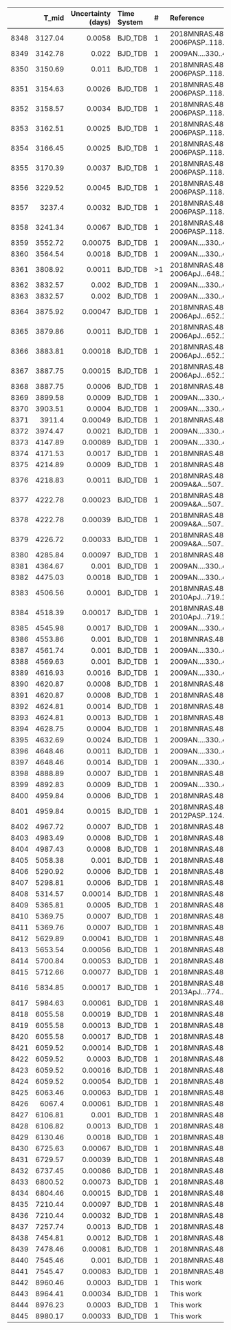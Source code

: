 |      |   T_mid |   Uncertainty (days) | Time System   | #   | Reference                                |
|-----:|--------:|---------------------:|:--------------|:----|:-----------------------------------------|
| 8348 | 3127.04 |              0.0058  | BJD_TDB       | 1   | 2018MNRAS.481.4261S; 2006PASP..118.1245W |
| 8349 | 3142.78 |              0.022   | BJD_TDB       | 1   | 2009AN....330..475R                      |
| 8350 | 3150.69 |              0.011   | BJD_TDB       | 1   | 2018MNRAS.481.4261S; 2006PASP..118.1245W |
| 8351 | 3154.63 |              0.0026  | BJD_TDB       | 1   | 2018MNRAS.481.4261S; 2006PASP..118.1245W |
| 8352 | 3158.57 |              0.0034  | BJD_TDB       | 1   | 2018MNRAS.481.4261S; 2006PASP..118.1245W |
| 8353 | 3162.51 |              0.0025  | BJD_TDB       | 1   | 2018MNRAS.481.4261S; 2006PASP..118.1245W |
| 8354 | 3166.45 |              0.0025  | BJD_TDB       | 1   | 2018MNRAS.481.4261S; 2006PASP..118.1245W |
| 8355 | 3170.39 |              0.0037  | BJD_TDB       | 1   | 2018MNRAS.481.4261S; 2006PASP..118.1245W |
| 8356 | 3229.52 |              0.0045  | BJD_TDB       | 1   | 2018MNRAS.481.4261S; 2006PASP..118.1245W |
| 8357 | 3237.4  |              0.0032  | BJD_TDB       | 1   | 2018MNRAS.481.4261S; 2006PASP..118.1245W |
| 8358 | 3241.34 |              0.0067  | BJD_TDB       | 1   | 2018MNRAS.481.4261S; 2006PASP..118.1245W |
| 8359 | 3552.72 |              0.00075 | BJD_TDB       | 1   | 2009AN....330..475R                      |
| 8360 | 3564.54 |              0.0018  | BJD_TDB       | 1   | 2009AN....330..475R                      |
| 8361 | 3808.92 |              0.0011  | BJD_TDB       | >1  | 2018MNRAS.481.4261S; 2006ApJ…648.1228M   |
| 8362 | 3832.57 |              0.002   | BJD_TDB       | 1   | 2009AN....330..475R                      |
| 8363 | 3832.57 |              0.002   | BJD_TDB       | 1   | 2009AN....330..475R                      |
| 8364 | 3875.92 |              0.00047 | BJD_TDB       | 1   | 2018MNRAS.481.4261S; 2006ApJ…652.1715H   |
| 8365 | 3879.86 |              0.0011  | BJD_TDB       | 1   | 2018MNRAS.481.4261S; 2006ApJ…652.1715H   |
| 8366 | 3883.81 |              0.00018 | BJD_TDB       | 1   | 2018MNRAS.481.4261S; 2006ApJ…652.1715H   |
| 8367 | 3887.75 |              0.00015 | BJD_TDB       | 1   | 2018MNRAS.481.4261S; 2006ApJ…652.1715H   |
| 8368 | 3887.75 |              0.0006  | BJD_TDB       | 1   | 2018MNRAS.481.4261S                      |
| 8369 | 3899.58 |              0.0009  | BJD_TDB       | 1   | 2009AN....330..475R                      |
| 8370 | 3903.51 |              0.0004  | BJD_TDB       | 1   | 2009AN....330..475R                      |
| 8371 | 3911.4  |              0.00049 | BJD_TDB       | 1   | 2018MNRAS.481.4261S                      |
| 8372 | 3974.47 |              0.0021  | BJD_TDB       | 1   | 2009AN....330..475R                      |
| 8373 | 4147.89 |              0.00089 | BJD_TDB       | 1   | 2009AN....330..475R                      |
| 8374 | 4171.53 |              0.0017  | BJD_TDB       | 1   | 2018MNRAS.481.4261S                      |
| 8375 | 4214.89 |              0.0009  | BJD_TDB       | 1   | 2018MNRAS.481.4261S                      |
| 8376 | 4218.83 |              0.0011  | BJD_TDB       | 1   | 2018MNRAS.481.4261S; 2009A&A…507..481C   |
| 8377 | 4222.78 |              0.00023 | BJD_TDB       | 1   | 2018MNRAS.481.4261S; 2009A&A…507..481C   |
| 8378 | 4222.78 |              0.00039 | BJD_TDB       | 1   | 2018MNRAS.481.4261S; 2009A&A…507..481C   |
| 8379 | 4226.72 |              0.00033 | BJD_TDB       | 1   | 2018MNRAS.481.4261S; 2009A&A…507..481C   |
| 8380 | 4285.84 |              0.00097 | BJD_TDB       | 1   | 2018MNRAS.481.4261S                      |
| 8381 | 4364.67 |              0.001   | BJD_TDB       | 1   | 2009AN....330..475R                      |
| 8382 | 4475.03 |              0.0018  | BJD_TDB       | 1   | 2009AN....330..475R                      |
| 8383 | 4506.56 |              0.0001  | BJD_TDB       | 1   | 2018MNRAS.481.4261S; 2010ApJ…719.1796B   |
| 8384 | 4518.39 |              0.00017 | BJD_TDB       | 1   | 2018MNRAS.481.4261S; 2010ApJ…719.1796B   |
| 8385 | 4545.98 |              0.0017  | BJD_TDB       | 1   | 2009AN....330..475R                      |
| 8386 | 4553.86 |              0.001   | BJD_TDB       | 1   | 2018MNRAS.481.4261S                      |
| 8387 | 4561.74 |              0.001   | BJD_TDB       | 1   | 2009AN....330..475R                      |
| 8388 | 4569.63 |              0.001   | BJD_TDB       | 1   | 2009AN....330..475R                      |
| 8389 | 4616.93 |              0.0016  | BJD_TDB       | 1   | 2009AN....330..475R                      |
| 8390 | 4620.87 |              0.0008  | BJD_TDB       | 1   | 2018MNRAS.481.4261S                      |
| 8391 | 4620.87 |              0.0008  | BJD_TDB       | 1   | 2018MNRAS.481.4261S                      |
| 8392 | 4624.81 |              0.0014  | BJD_TDB       | 1   | 2018MNRAS.481.4261S                      |
| 8393 | 4624.81 |              0.0013  | BJD_TDB       | 1   | 2018MNRAS.481.4261S                      |
| 8394 | 4628.75 |              0.0004  | BJD_TDB       | 1   | 2018MNRAS.481.4261S                      |
| 8395 | 4632.69 |              0.0024  | BJD_TDB       | 1   | 2009AN....330..475R                      |
| 8396 | 4648.46 |              0.0011  | BJD_TDB       | 1   | 2009AN....330..475R                      |
| 8397 | 4648.46 |              0.0014  | BJD_TDB       | 1   | 2009AN....330..475R                      |
| 8398 | 4888.89 |              0.0007  | BJD_TDB       | 1   | 2018MNRAS.481.4261S                      |
| 8399 | 4892.83 |              0.0009  | BJD_TDB       | 1   | 2009AN....330..475R                      |
| 8400 | 4959.84 |              0.0006  | BJD_TDB       | 1   | 2018MNRAS.481.4261S                      |
| 8401 | 4959.84 |              0.0015  | BJD_TDB       | 1   | 2018MNRAS.481.4261S; 2012PASP..124..212S |
| 8402 | 4967.72 |              0.0007  | BJD_TDB       | 1   | 2018MNRAS.481.4261S                      |
| 8403 | 4983.49 |              0.0008  | BJD_TDB       | 1   | 2018MNRAS.481.4261S                      |
| 8404 | 4987.43 |              0.0008  | BJD_TDB       | 1   | 2018MNRAS.481.4261S                      |
| 8405 | 5058.38 |              0.001   | BJD_TDB       | 1   | 2018MNRAS.481.4261S                      |
| 8406 | 5290.92 |              0.0006  | BJD_TDB       | 1   | 2018MNRAS.481.4261S                      |
| 8407 | 5298.81 |              0.0006  | BJD_TDB       | 1   | 2018MNRAS.481.4261S                      |
| 8408 | 5314.57 |              0.00014 | BJD_TDB       | 1   | 2018MNRAS.481.4261S                      |
| 8409 | 5365.81 |              0.0005  | BJD_TDB       | 1   | 2018MNRAS.481.4261S                      |
| 8410 | 5369.75 |              0.0007  | BJD_TDB       | 1   | 2018MNRAS.481.4261S                      |
| 8411 | 5369.76 |              0.0007  | BJD_TDB       | 1   | 2018MNRAS.481.4261S                      |
| 8412 | 5629.89 |              0.00041 | BJD_TDB       | 1   | 2018MNRAS.481.4261S                      |
| 8413 | 5653.54 |              0.00056 | BJD_TDB       | 1   | 2018MNRAS.481.4261S                      |
| 8414 | 5700.84 |              0.00053 | BJD_TDB       | 1   | 2018MNRAS.481.4261S                      |
| 8415 | 5712.66 |              0.00077 | BJD_TDB       | 1   | 2018MNRAS.481.4261S                      |
| 8416 | 5834.85 |              0.00017 | BJD_TDB       | 1   | 2018MNRAS.481.4261S; 2013ApJ…774...95D   |
| 8417 | 5984.63 |              0.00061 | BJD_TDB       | 1   | 2018MNRAS.481.4261S                      |
| 8418 | 6055.58 |              0.00019 | BJD_TDB       | 1   | 2018MNRAS.481.4261S                      |
| 8419 | 6055.58 |              0.00013 | BJD_TDB       | 1   | 2018MNRAS.481.4261S                      |
| 8420 | 6055.58 |              0.00017 | BJD_TDB       | 1   | 2018MNRAS.481.4261S                      |
| 8421 | 6059.52 |              0.00014 | BJD_TDB       | 1   | 2018MNRAS.481.4261S                      |
| 8422 | 6059.52 |              0.0003  | BJD_TDB       | 1   | 2018MNRAS.481.4261S                      |
| 8423 | 6059.52 |              0.00016 | BJD_TDB       | 1   | 2018MNRAS.481.4261S                      |
| 8424 | 6059.52 |              0.00054 | BJD_TDB       | 1   | 2018MNRAS.481.4261S                      |
| 8425 | 6063.46 |              0.00063 | BJD_TDB       | 1   | 2018MNRAS.481.4261S                      |
| 8426 | 6067.4  |              0.00061 | BJD_TDB       | 1   | 2018MNRAS.481.4261S                      |
| 8427 | 6106.81 |              0.001   | BJD_TDB       | 1   | 2018MNRAS.481.4261S                      |
| 8428 | 6106.82 |              0.0013  | BJD_TDB       | 1   | 2018MNRAS.481.4261S                      |
| 8429 | 6130.46 |              0.0018  | BJD_TDB       | 1   | 2018MNRAS.481.4261S                      |
| 8430 | 6725.63 |              0.00067 | BJD_TDB       | 1   | 2018MNRAS.481.4261S                      |
| 8431 | 6729.57 |              0.00039 | BJD_TDB       | 1   | 2018MNRAS.481.4261S                      |
| 8432 | 6737.45 |              0.00086 | BJD_TDB       | 1   | 2018MNRAS.481.4261S                      |
| 8433 | 6800.52 |              0.00073 | BJD_TDB       | 1   | 2018MNRAS.481.4261S                      |
| 8434 | 6804.46 |              0.00015 | BJD_TDB       | 1   | 2018MNRAS.481.4261S                      |
| 8435 | 7210.44 |              0.00097 | BJD_TDB       | 1   | 2018MNRAS.481.4261S                      |
| 8436 | 7210.44 |              0.00032 | BJD_TDB       | 1   | 2018MNRAS.481.4261S                      |
| 8437 | 7257.74 |              0.0013  | BJD_TDB       | 1   | 2018MNRAS.481.4261S                      |
| 8438 | 7454.81 |              0.0012  | BJD_TDB       | 1   | 2018MNRAS.481.4261S                      |
| 8439 | 7478.46 |              0.00081 | BJD_TDB       | 1   | 2018MNRAS.481.4261S                      |
| 8440 | 7545.46 |              0.001   | BJD_TDB       | 1   | 2018MNRAS.481.4261S                      |
| 8441 | 7545.47 |              0.00083 | BJD_TDB       | 1   | 2018MNRAS.481.4261S                      |
| 8442 | 8960.46 |              0.0003  | BJD_TDB       | 1   | This work                                |
| 8443 | 8964.41 |              0.00034 | BJD_TDB       | 1   | This work                                |
| 8444 | 8976.23 |              0.0003  | BJD_TDB       | 1   | This work                                |
| 8445 | 8980.17 |              0.00033 | BJD_TDB       | 1   | This work                                |